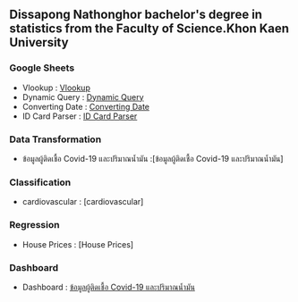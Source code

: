 ## Dissapong Nathonghor bachelor's degree in statistics from the Faculty of Science.Khon Kaen University

### Google Sheets
- Vlookup : [Vlookup](https://docs.google.com/spreadsheets/d/1MidSOCG8lRA22SYUUPJP7r0RGwCXiS7xeFdGsrbtPa4/edit#gid=170494398)
- Dynamic Query : [Dynamic Query](https://docs.google.com/spreadsheets/d/1MidSOCG8lRA22SYUUPJP7r0RGwCXiS7xeFdGsrbtPa4/edit#gid=21776189)
- Converting Date : [Converting Date](https://docs.google.com/spreadsheets/d/1MidSOCG8lRA22SYUUPJP7r0RGwCXiS7xeFdGsrbtPa4/edit#gid=425083492)
- ID Card Parser : [ID Card Parser](https://docs.google.com/spreadsheets/d/1MidSOCG8lRA22SYUUPJP7r0RGwCXiS7xeFdGsrbtPa4/edit#gid=1130838460)

### Data Transformation  
- ข้อมูลผู้ติดเชื้อ Covid-19 และปริมาณน้ำมัน :[ข้อมูลผู้ติดเชื้อ Covid-19 และปริมาณน้ำมัน]

### Classification
- cardiovascular : [cardiovascular]

### Regression
- House Prices : [House Prices]

### Dashboard
- Dashboard : [ข้อมูลผู้ติดเชื้อ Covid-19 และปริมาณน้ำมัน](https://lookerstudio.google.com/reporting/f8ab3c00-37c7-4b7a-b11d-5158d236b145)
